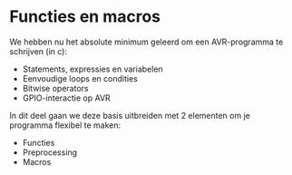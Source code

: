# Functies en macros 

We hebben nu het absolute minimum geleerd om een AVR-programma te schrijven (in c):

* Statements, expressies en variabelen
* Eenvoudige loops en condities
* Bitwise operators
* GPIO-interactie op AVR

In dit deel gaan we deze basis uitbreiden met 2 elementen om je programma flexibel te maken:

* Functies
* Preprocessing
* Macros  
